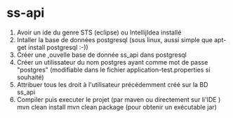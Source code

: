 # ss-api
1. Avoir un ide du genre STS (eclipse) ou IntellijIdea installé
2. Intaller la base de données postgresql (sous linux, aussi simple que apt-get install postgresql :-))
3. Créer une ,ouvelle base de donnée ss_api dans postgresql
4. Créer un utilissateur du nom postgres ayant comme mot de passe "postgres" (modifiable dans le fichier application-test.properties si souhaité)
5. Attribuer tous les droit à l'utilisateur précédemment créé sur la BD ss_api
6. Compiler puis executer le projet (par maven ou directement sur li'IDE )
      mvn clean install
      mvn clean package (pour obtenir un exécutable jar)
      
